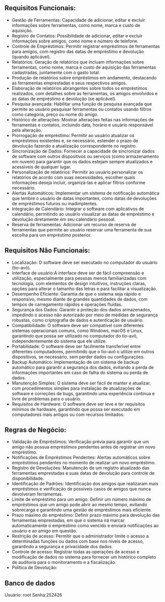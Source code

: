 ## Requisitos Funcionais:

- Gestão de Ferramentas: Capacidade de adicionar, editar e excluir informações sobre ferramentas, como nome, marca e custo de aquisição.
- Registro de Contatos: Possibilidade de adicionar, editar e excluir informações sobre amigos, como nome e número de telefone.
- Controle de Empréstimos: Permitir registrar empréstimos de ferramentas para amigos, com registro das datas de empréstimo e devolução (quando aplicável).
- Relatórios: Geração de relatórios que incluam informações sobre ferramentas, como nome, marca e custo de aquisição das ferramentas cadastradas, juntamente com o gasto 
total.
- Produção de relatórios sobre empréstimos em andamento, destacando as ferramentas emprestadas e seus respectivos amigos.
- Elaboração de relatórios abrangentes sobre todos os empréstimos realizados, com detalhes sobre as ferramentas, os amigos envolvidos e as datas de empréstimo e devolução (se aplicável).
- Pesquisa avançada: Habilitar uma função de pesquisa avançada que permite ao usuário pesquisar ferramentas ou contatos usando filtros como categoria, preço ou nome do amigo.
- Histórico de alterações: Mostrar alterações feitas nas informações de ferramentas e contatos, incluindo data, horário e usuário responsável pela alteração.
- Prorrogação de empréstimo: Permitir ao usuário atualizar os empréstimos existentes e, se necessário, estender o prazo de devolução fazendo a atualização correspondente no registro.
- Sincronização de Dados: Fornecer a capacidade de sincronizar dados de software com outros dispositivos ou serviços (como armazenamento em nuvem) para garantir que os dados estejam sempre atualizados e acessíveis de qualquer lugar.
- Personalização de relatórios: Permitir ao usuário personalizar os relatórios de acordo com suas necessidades, escolher quais informações deseja incluir, organizá-las e aplicar filtros conforme necessário.
- Alertas Automáticos: Implementar um sistema de notificação automática que lembre o usuário de datas importantes, como datas de devoluções de empréstimos futuros ou inadimplentes.
- Integração de Calendário: Integrar o software com aplicativos de calendário, permitindo ao usuário visualizar as datas de empréstimo e devolução diretamente em seu calendário pessoal.
- Reserva de ferramentas: Adicionar um recurso de reserva de ferramentas que permite ao usuário reservar uma ferramenta de sua escolha para um empréstimo posterior.

## Requisitos Não Funcionais:
- Localização: O software deve ser executado no computador do usuário (tio-avô).
- Interface de usuário:A interface deve ser de fácil compreensão e utilização, especialmente para pessoas menos familiarizadas com tecnologia, com elementos de design intuitivos, instruções claras, opções para alterar o tamanho das letras e para facilitar a visualização.
- Desempenho Eficiente: Garantia de que o sistema seja rápido e responsivo, mesmo diante de grandes quantidades de dados, com tempos de carregamento rápidos e operações fluidas.
- Segurança dos Dados: Garantir a proteção dos dados armazenados, impedindo o acesso não autorizado por meio de medidas de segurança robustas, como criptografia de dados e autenticação de usuário.
- Compatibilidade: O software deve ser compatível com diferentes sistemas operacionais comuns, como Windows, macOS e Linux, garantindo que possa ser utilizado no computador do tio-avô, independentemente do sistema que ele utilize.
- Portabilidade: O software deve ser facilmente transferível entre diferentes computadores, permitindo que o tio-avô o utilize em outros dispositivos, se necessário, sem perder dados ou configurações.
- Backup Automático: Implementação de um sistema de backup automático para garantir a segurança dos dados, evitando a perda de informações importantes em caso de falha do sistema ou perda de dados.
- Manutenção Simples: O sistema deve ser fácil de manter e atualizar, com procedimentos simples para instalação de atualizações de software e correções de bugs, garantindo uma experiência contínua e livre de problemas para o usuário.
- Requisitos de Hardware: O software deve ser leve e ter requisitos mínimos de hardware, garantindo que possa ser executado em computadores mais antigos ou com recursos limitados.

## Regras de Negócio:
- Validação de Empréstimos: Verificação prévia para garantir que um amigo não possua empréstimos pendentes antes de registrar um novo empréstimo.
- Notificações de Empréstimos Pendentes: Alertas automáticos sobre empréstimos pendentes no momento de realizar um novo empréstimo.
- Registro de Devoluções: Manutenção de um registro atualizado das ferramentas emprestadas e suas datas de devolução para controle de disponibilidade.
- Identificação de Padrões: Identificação dos amigos que realizaram mais empréstimos e verificação de possíveis casos de amigos que nunca devolveram ferramentas.
- Limite de empréstimo para um amigo: Definir um número máximo de empréstimos que um amigo pode abrir ao mesmo tempo, evitando sobrecarga e garantindo uma gestão de empréstimos mais eficiente.
- Prazo máximo do empréstimo: Definir prazo máximo para devolução das ferramentas emprestadas, em que o sistema irá marcar automaticamente o empréstimo como vencido e enviará notificações ao usuário e ao amigo em questão.
- Restrição de acesso: Permitir que o administrador limite o acesso a determinadas funções ou dados com base nos níveis de acesso, garantindo a segurança e privacidade dos dados.
- Controle de acesso: Registrar todas as operações de acesso e modificação de dados no sistema para fornecer um histórico completo de auditoria para o monitoramento e a fiscalização.
- Política de Devolução:

## Banco de dados
Usuário: root
Senha:252426
